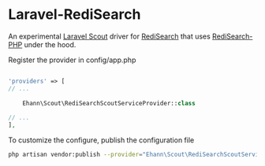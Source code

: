 # Laravel-RediSearch

An experimental [Laravel Scout](https://laravel.com/docs/5.6/scout) driver for [RediSearch](http://redisearch.io) that uses [RediSearch-PHP](https://github.com/ethanhann/redisearch-php) under the hood.

Register the provider in config/app.php

```php

'providers' => [
// ...
    
    Ehann\Scout\RediSearchScoutServiceProvider::class
    
// ...
],

```

To customize the configure, publish the configuration file

```bash
php artisan vendor:publish --provider="Ehann\Scout\RediSearchScoutServiceProvider"
```
